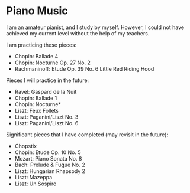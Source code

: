 # Piano Music

I am an amateur pianist, and I study by myself.
However, I could not have achieved my current level without the help of my teachers.

I am practicing these pieces:

* Chopin: Ballade 4
* Chopin: Nocturne Op. 27 No. 2
* Rachmaninoff: Etude Op. 39 No. 6 Little Red Riding Hood

Pieces I will practice in the future:

* Ravel: Gaspard de la Nuit
* Chopin: Ballade 1
* Chopin: Nocturne*
* Liszt: Feux Follets
* Liszt: Paganini/Liszt No. 3
* Liszt: Paganini/Liszt No. 6

Significant pieces that I have completed (may revisit in the future):

* Chopstix
* Chopin: Etude Op. 10 No. 5
* Mozart: Piano Sonata No. 8
* Bach: Prelude & Fugue No. 2
* Liszt: Hungarian Rhapsody 2
* Liszt: Mazeppa
* Liszt: Un Sospiro
